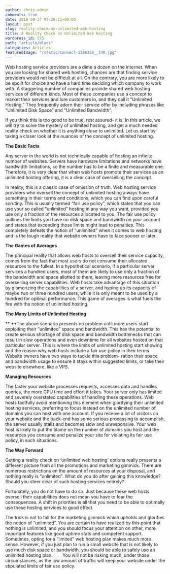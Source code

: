 ```yaml
---
author: chris-admin
comments: true
date: 2018-09-27 07:28:11+00:00
layout: post
slug: reality-check-on-unlimited-web-hosting
title: A Reality Check on Unlimited Web Hosting
wordpress_id: 575
path: "article/blogs"
categories: Articles
featuredImage: "/static/connect-1586220__340.jpg"
---
```


Web hosting service providers are a dime a dozen on the internet. When you are looking for shared web hosting, chances are that finding service providers would not be difficult at all. On the contrary, you are more likely to be spoilt for choice and have a hard time deciding which company to work with. A staggering number of companies provide shared web hosting services of different kinds. Most of these companies use a concept to market their services and lure customers in, and they call it “Unlimited Hosting.” They frequently adorn their service offer by including phrases like “Unlimited Disk Space” and “Unlimited Bandwidth”.

If you think this is too good to be true, rest assured- it is. In this article, we will try to solve the mystery of unlimited hosting, and get a much needed reality check on whether it is anything close to unlimited. Let us start by taking a closer look at the nuances of the concept of unlimited hosting.

**The Basic Facts**

Any server in the world is not technically capable of hosting an infinite number of websites. Servers have hardware limitations and networks have bandwidth limitations, so the number has to be a finite and measurable one. Therefore, it is very clear that when web hosts promote their services as an unlimited hosting offering, it is a clear case of overselling the concept.

In reality, this is a classic case of omission of truth. Web hosting service providers who oversell the concept of unlimited hosting always have something in their terms and conditions, which you can find upon careful scrutiny. This is usually termed “fair use policy”, which states that you can use your so called “unlimited” hosting in any way you want, provided you use only a fraction of the resources allocated to you. The fair use policy outlines the limits you have on disk space and bandwidth on your account and states that exceeding those limits might lead to penalties. This completely defeats the notion of “unlimited” when it comes to web hosting and is the tough reality that website owners have to face sooner or later.

**The Games of Averages**

The principal reality that allows web hosts to oversell their service capacity, comes from the fact that most users do not consume their allocated resources to the fullest. In a hypothetical scenario, if a particular server services a hundred users, most of them are likely to use only a fraction of the bandwidth and space allotted to them, leaving more resources free for overselling server capabilities. Web hosts take advantage of this situation by glamorizing the capabilities of a server, and hyping up its capacity of maybe two or three hundred users, while it is only meant to be used by a hundred for optimal performance. This game of averages is what fuels the fire with the notion of unlimited hosting.

**The Many Limits of Unlimited Hosting**

** **The above scenario presents no problem until more users start exploiting their “unlimited” space and bandwidth. This has the potential to create serious shortage of disk space and bandwidth bottlenecks that can result in slow operations and even downtime for all websites hosted on that particular server. This is where the limits of unlimited hosting start showing and the reason why web hosts include a fair use policy in their terms. Website owners have two ways to tackle this problem- ration their space and bandwidth usage to ensure it stays within suggested limits, or take their website elsewhere, like a VPS.

**Managing Resources**

The faster your website processes requests, accesses data and handles queries, the more CPU time and effort it takes. Your server only has limited and severely overstated capabilities of handling these operations. Web hosts tactfully avoid mentioning this element when glorifying their unlimited hosting services, preferring to focus instead on the unlimited number of domains you can host with one account. If you receive a lot of visitors on your website and the back-end has some serious processing to accomplish, the server usually stalls and becomes slow and unresponsive. Your web host is likely to put the blame on the number of domains you host and the resources you consume and penalize your site for violating its fair use policy, in such situations.

**The Way Forward**

Getting a reality check on ‘unlimited web hosting’ options really presents a different picture from all the promotions and marketing gimmick. There are numerous restrictions on the amount of resources at your disposal, and nothing really is “unlimited”. What do you do after gaining this knowledge? Should you steer clear of such hosting services entirely?

Fortunately, you do not have to do so. Just because these web hosts oversell their capabilities does not mean you have to fear the consequences. A shift in priorities is all that you need to be able to optimally use these hosting services to good effect.

The trick is not to fall for the marketing gimmick which upholds and glorifies the notion of “unlimited”. You are certain to have realized by this point that nothing is unlimited, and you should focus your attention on other, more important features like good uptime stats and competent support. Sometimes, opting for a “limited” web hosting plan makes much more sense. However, if you just plan to run a small website that is not likely to use much disk space or bandwidth, you should be able to safely use an unlimited hosting plan.        You will not be risking much, under those circumstances, as the low amount of traffic will keep your website under the stipulated limits of fair use policy.
